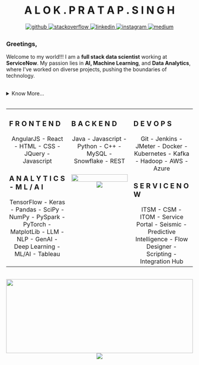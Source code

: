 # <div align="center">A L O K . P R A T A P . S I N G H</div>  
  

<div align="center">
<a href="https://github.com/ElysianStorm" target="_blank">
<img src=https://img.shields.io/badge/github-%2324292e.svg?&style=for-the-badge&logo=github&logoColor=white alt=github style="margin-bottom: 5px;" />
</a>
<a href="https://stackoverflow.com/users/8231798/elysian-storm" target="_blank">
<img src=https://img.shields.io/badge/stackoverflow-%23F28032.svg?&style=for-the-badge&logo=stackoverflow&logoColor=white alt=stackoverflow style="margin-bottom: 5px;" />
</a>
<a href="https://www.linkedin.com/in/alokpratap-singh/" target="_blank">
<img src=https://img.shields.io/badge/linkedin-%231E77B5.svg?&style=for-the-badge&logo=linkedin&logoColor=white alt=linkedin style="margin-bottom: 5px;" />
</a>
<a href="https://www.instagram.com/_.alok.singh._?igsh=MWt2ZngxdjlmenpoZg==" target="_blank">
<img src=https://img.shields.io/badge/instagram-%23000000.svg?&style=for-the-badge&logo=instagram&logoColor=white alt=instagram style="margin-bottom: 5px;" />
</a>
<a href="https://medium.com/@elysianstorm" target="_blank">
<img src=https://img.shields.io/badge/medium-%23292929.svg?&style=for-the-badge&logo=medium&logoColor=white alt=medium style="margin-bottom: 5px;" />
</a>  
</div>  
  



### Greetings,  
Welcome to my world!!! I am a **full stack data scientist** working at **ServiceNow**. My passion lies in **AI, Machine Learning**, and **Data Analytics**, where I've worked on diverse projects, pushing the boundaries of technology.  
  

<br/>  

<details><summary> Know More... </summary>

### A Brief Summary About Me:  
I specialize in **ServiceNow** with certifications in CSA and CAD, **back-end development** and **deep learning**. My specialization in ServiceNow and back-end has enabled me to develop robust and solid cloud systems with scalable frameworks that are used across multiple cloud platforms. This coupled with my passion in ML/AI has allowed me to enhance platforms and systems with data analysis, reporting and optimizing systems for delivering value to clients and businesses.

I'm driven by continuous learning and thrive on challenges. My journey in AI and ML has been a captivating one, and I'm committed to staying at the forefront of this ever-evolving field. I try to keep posting about my learning's on [Medium](https://medium.com/@elysianstorm) and learn with the community at [Stack Overflow](https://stackoverflow.com/users/8231798/elysian-storm). Currently, I am deeply engrossed in RAG (Retrieval Augmented Generation) and am getting my hands dirty in it.

Beyond tech, I love all things fun that make me feel alive. I am a Rider, B'Baller, Footballer, love surfing, diving, trekking and much more. (If you think its fun, I probably have it on my list, check out my [Insta](https://www.instagram.com/_.alok.singh._?igsh=MWt2ZngxdjlmenpoZg==) for a sneak peek into my life). Let's connect, share ideas, and explore opportunities together. Feel free to connect with me on [LinkedIn](https://www.linkedin.com/in/alokpratap-singh/)- I'm excited to learn and grow with you!  
</details>  

<br/>  

<table><tr><td valign="top" width="33%">



### F R O N T E N D  
<div align="center">   
AngularJS - React - HTML - CSS - JQuery - Javascript
</div>  



### A N A L Y T I C S - M L / A I  
<div align="center">  
  TensorFlow - Keras - Pandas - SciPy - NumPy - PySpark - PyTorch - MatplotLib - LLM - NLP - GenAI - Deep Learning - ML/AI - Tableau
</div>

</td><td valign="top" width="33%">



### B A C K E N D  
<div align="center">  
Java - Javascript - Python - C++ - MySQL - Snowflake - REST
</div>  



###    
<div align="center"><img src="https://github-readme-stats.vercel.app/api/top-langs/?username=ElysianStorm&hide_border=true&layout=compact" align="center" style="width: 100%" /></div>  

<div align="center">
<img src="https://komarev.com/ghpvc/?username=ElysianStorm&&style=flat-square" align="center" />
</div>  


</td><td valign="top" width="33%">



### D E V O P S  
<div align="center">  
Git - Jenkins - JMeter - Docker - Kubernetes - Kafka - Hadoop - AWS - Azure
</div>  



### S E R V I C E N O W 
<div align="center">  
 ITSM - CSM - ITOM - Service Portal - Seismic - Predictive Intelligence - Flow Designer - Scripting - Integration Hub
</div>

</td></tr></table>  

<br/>  

<div align="center">
<img src="https://github.com/ElysianStorm/ElysianStorm/blob/main/pixel_art_camping_github.gif" align="center" style="width: 100%" height="200px" />
</div>  
  
<div align="center">
            <a href="https://www.buymeacoffee.com/elysiumstorm" target="_blank" style="display: inline-block;">
                <img
                    src="https://img.shields.io/badge/Donate-Buy%20Me%20A%20Coffee-orange.svg?style=flat-square&logo=buymeacoffee" 
                    align="center"
                />
            </a></div>
<br />
